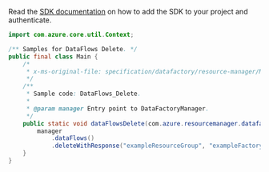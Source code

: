 Read the [SDK documentation](https://github.com/Azure/azure-sdk-for-java/blob/azure-resourcemanager-datafactory_1.0.0-beta.13/sdk/datafactory/azure-resourcemanager-datafactory/README.md) on how to add the SDK to your project and authenticate.

```java
import com.azure.core.util.Context;

/** Samples for DataFlows Delete. */
public final class Main {
    /*
     * x-ms-original-file: specification/datafactory/resource-manager/Microsoft.DataFactory/stable/2018-06-01/examples/DataFlows_Delete.json
     */
    /**
     * Sample code: DataFlows_Delete.
     *
     * @param manager Entry point to DataFactoryManager.
     */
    public static void dataFlowsDelete(com.azure.resourcemanager.datafactory.DataFactoryManager manager) {
        manager
            .dataFlows()
            .deleteWithResponse("exampleResourceGroup", "exampleFactoryName", "exampleDataFlow", Context.NONE);
    }
}
```
